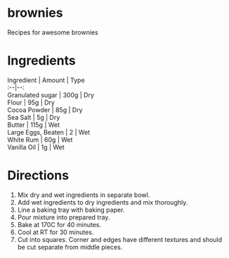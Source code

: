 # brownies
Recipes for awesome brownies

# Ingredients  


Ingredient | Amount | Type  
:--|--:  
Granulated sugar | 300g | Dry  
Flour | 95g | Dry  
Cocoa Powder | 85g | Dry  
Sea Salt | 5g | Dry  
Butter | 115g | Wet  
Large Eggs, Beaten | 2 | Wet  
White Rum | 60g | Wet  
Vanilla Oil | 1g | Wet  

# Directions

1. Mix dry and wet ingredients in separate bowl.  
2. Add wet ingredients to dry ingredients and mix thoroughly.
3. Line a baking tray with baking paper.
4. Pour mixture into prepared tray.
5. Bake at 170C for 40 minutes.
6. Cool at RT for 30 minutes.
7. Cut into squares. Corner and edges have different textures and should be cut separate from middle pieces.  